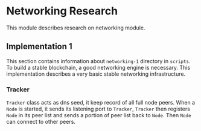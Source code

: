 # Networking Research

This module describes research on networking module. 

## Implementation 1

This section contains information about `networking-1` 
directory in `scripts`. To build a stable blockchain, 
a good networking engine is necessary. This implementation 
describes a very basic stable networking infrastructure.

### Tracker

`Tracker` class acts as dns seed, it keep record of all 
full node peers. When a `Node` is started, it sends its 
listening port to `Tracker`, `Tracker` then registers 
`Node` in its peer list and sends a portion of peer list
back to `Node`. Then `Node` can connect to other peers.

